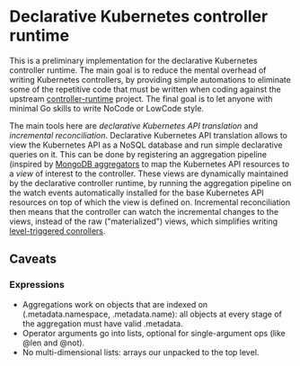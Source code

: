 <!-- [![Go Report Card](https://goreportcard.com/badge/sigs.k8s.io/controller-runtime)](https://goreportcard.com/report/sigs.k8s.io/controller-runtime) -->
<!-- [![godoc](https://pkg.go.dev/badge/sigs.k8s.io/controller-runtime)](https://pkg.go.dev/sigs.k8s.io/controller-runtime) -->

# Declarative Kubernetes controller runtime

This is a preliminary implementation for the declarative Kubernetes controller runtime. The main
goal is to reduce the mental overhead of writing Kubernetes controllers, by providing simple
automations to eliminate some of the repetitive code that must be written when coding against the
upstream [controller-runtime](https://github.com/kubernetes-sigs/controller-runtime) project. The
final goal is to let anyone with minimal Go skills to write NoCode or LowCode style.

The main tools here are *declarative Kubernetes API translation* and *incremental
reconciliation*. Declarative Kubernetes API translation allows to view the Kubernetes API as a
NoSQL database and run simple declarative queries on it. This can be done by registering an
aggregation pipeline (inspired by [MongoDB
aggregators](https://www.mongodb.com/docs/manual/core/aggregation-pipeline/) to map the Kubernetes
API resources to a *view* of interest to the controller. These views are dynamically maintained by
the declarative controller runtime, by running the aggregation pipeline on the watch events
automatically installed for the base Kubernetes API resources on top of which the view is defined
on. Incremental reconciliation then means that the controller can watch the incremental changes to
the views, instead of the raw ("materialized") views, which simplifies writing [level-triggered
conrollers](https://hackernoon.com/level-triggering-and-reconciliation-in-kubernetes-1f17fe30333d).

## Caveats

### Expressions

- Aggregations work on objects that are indexed on (.metadata.namespace, .metadata.name): all
  objects at every stage of the aggregation must have valid .metadata.
- Operator arguments go into lists, optional for single-argument ops (like @len and @not). 
- No multi-dimensional lists: arrays our unpacked to the top level.



<!-- The Kubernetes controller-runtime Project is a set of go libraries for building -->
<!-- Controllers. It is leveraged by [Kubebuilder](https://book.kubebuilder.io/) and -->
<!-- [Operator SDK](https://github.com/operator-framework/operator-sdk). Both are -->
<!-- a great place to start for new projects. See -->
<!-- [Kubebuilder's Quick Start](https://book.kubebuilder.io/quick-start.html) to -->
<!-- see how it can be used. -->

<!-- Documentation: -->

<!-- - [Package overview](https://pkg.go.dev/sigs.k8s.io/controller-runtime/pkg) -->
<!-- - [Basic controller using builder](https://pkg.go.dev/sigs.k8s.io/controller-runtime/pkg/builder#example-Builder) -->
<!-- - [Creating a manager](https://pkg.go.dev/sigs.k8s.io/controller-runtime/pkg/manager#example-New) -->
<!-- - [Creating a controller](https://pkg.go.dev/sigs.k8s.io/controller-runtime/pkg/controller#example-New) -->
<!-- - [Examples](https://github.com/kubernetes-sigs/controller-runtime/blob/main/examples) -->
<!-- - [Designs](https://github.com/kubernetes-sigs/controller-runtime/blob/main/designs) -->

<!-- # Versioning, Maintenance, and Compatibility -->

<!-- The full documentation can be found at [VERSIONING.md](VERSIONING.md), but TL;DR: -->

<!-- Users: -->

<!-- - We follow [Semantic Versioning (semver)](https://semver.org) -->
<!-- - Use releases with your dependency management to ensure that you get compatible code -->
<!-- - The main branch contains all the latest code, some of which may break compatibility (so "normal" `go get` is not recommended) -->

<!-- Contributors: -->

<!-- - All code PR must be labeled with :bug: (patch fixes), :sparkles: (backwards-compatible features), or :warning: (breaking changes) -->
<!-- - Breaking changes will find their way into the next major release, other changes will go into an semi-immediate patch or minor release -->
<!-- - For a quick PR template suggesting the right information, use one of these PR templates: -->
<!--   * [Breaking Changes/Features](/.github/PULL_REQUEST_TEMPLATE/breaking_change.md) -->
<!--   * [Backwards-Compatible Features](/.github/PULL_REQUEST_TEMPLATE/compat_feature.md) -->
<!--   * [Bug fixes](/.github/PULL_REQUEST_TEMPLATE/bug_fix.md) -->
<!--   * [Documentation Changes](/.github/PULL_REQUEST_TEMPLATE/docs.md) -->
<!--   * [Test/Build/Other Changes](/.github/PULL_REQUEST_TEMPLATE/other.md) -->

<!-- ## FAQ -->

<!-- See [FAQ.md](FAQ.md) -->

<!-- ## Community, discussion, contribution, and support -->

<!-- Learn how to engage with the Kubernetes community on the [community page](http://kubernetes.io/community/). -->

<!-- controller-runtime is a subproject of the [kubebuilder](https://github.com/kubernetes-sigs/kubebuilder) project -->
<!-- in sig apimachinery. -->

<!-- You can reach the maintainers of this project at: -->

<!-- - Slack channel: [#controller-runtime](https://kubernetes.slack.com/archives/C02MRBMN00Z) -->
<!-- - Google Group: [kubebuilder@googlegroups.com](https://groups.google.com/forum/#!forum/kubebuilder) -->

<!-- ## Contributing -->
<!-- Contributions are greatly appreciated. The maintainers actively manage the issues list, and try to highlight issues suitable for newcomers. -->
<!-- The project follows the typical GitHub pull request model. See [CONTRIBUTING.md](CONTRIBUTING.md) for more details. -->
<!-- Before starting any work, please either comment on an existing issue, or file a new one. -->

<!-- ## Code of conduct -->

<!-- Participation in the Kubernetes community is governed by the [Kubernetes Code of Conduct](code-of-conduct.md). -->
